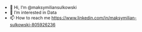 - 👋 Hi, I’m @maksymiliansulkowski
- 👀 I’m interested in Data
- 📫 How to reach me https://www.linkedin.com/in/maksymilian-sulkowski-805926236

<!---
maksymiliansulkowski/maksymiliansulkowski is a ✨ special ✨ repository because its `README.md` (this file) appears on your GitHub profile.
You can click the Preview link to take a look at your changes.
--->
